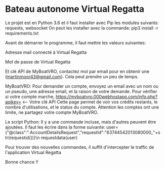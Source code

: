 # Bateau autonome Virtual Regatta

Le projet est en Python 3.6 et il faut installer avec Pip les modules suivants: requests, websocket
On peut les installer avec la commande: pip3 install -r requirements.txt

Avant de démarrer le programme, il faut mettre les valeurs suivantes:

Adresse mail connecté à Virtual Regatta

Mot de passe de Virtual Regatta

Et clé API de MyBoatVRO, contactez moi par email pour en obtenir une (martinmoor43@gmail.com). Cela peut prendre un peu de temps.

MyBoatVRO:
Pour demander un compte, envoyez un email avec un nom ou un pseudo, une adresse email, et la raison de votre demande.
Pour vérifier si votre compte marche, https://myboatvro.000webhostapp.com/info.php?apikey= <-- Votre clé API
Cette page permet de voir vos crédits restants, le nombre d'utilisations, et le status du compte.
Attention les comptes ont une limite, ne partagez votre compte MyBoatVRO.

Le script Python:
Il y a une commande incluse, mais d'autres peuvent être ajoutées.
Il faut les écrire dans la forme suivante: 
user={"@class":".AccountDetailsRequest","requestId":"63744542013080000_"+str(requestid())}\n
requestdata(user)

Pour trouver des nouvelles commandes, il suffit d'intercepter le traffic de l'application Virtual Regatta
 
 Bonne chance !!
